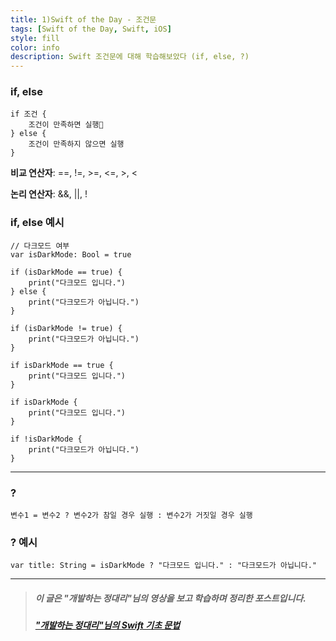 ```yaml
---
title: 1)Swift of the Day - 조건문
tags: [Swift of the Day, Swift, iOS]
style: fill
color: info
description: Swift 조건문에 대해 학습해보았다 (if, else, ?)
---
```


### if, else

```
if 조건 {
    조건이 만족하면 실행
} else {
    조건이 만족하지 않으면 실행
}
```

**비교 연산자**: ==, !=, >=, <=, >, <

**논리 연산자**: &&, ||, !

### if, else 예시
```
// 다크모드 여부
var isDarkMode: Bool = true

if (isDarkMode == true) {
    print("다크모드 입니다.")
} else {
    print("다크모드가 아닙니다.")
}

if (isDarkMode != true) {
    print("다크모드가 아닙니다.")
}

if isDarkMode == true {
    print("다크모드 입니다.")
}

if isDarkMode {
    print("다크모드 입니다.")
}

if !isDarkMode {
    print("다크모드가 아닙니다.")
}
```

---

### ?

```
변수1 = 변수2 ? 변수2가 참일 경우 실행 : 변수2가 거짓일 경우 실행
```

### ? 예시

```
var title: String = isDarkMode ? "다크모드 입니다." : "다크모드가 아닙니다."
```

---

> ##### 이 글은 "개발하는 정대리"님의 영상을 보고 학습하며 정리한 포스트입니다.
> ##### <a href="https://youtube.com/playlist?list=PLgOlaPUIbynoqbQw_erl3L2w7vfOTCtFD" target="_blank"> "개발하는 정대리"님의 Swift 기초 문법 </a>
